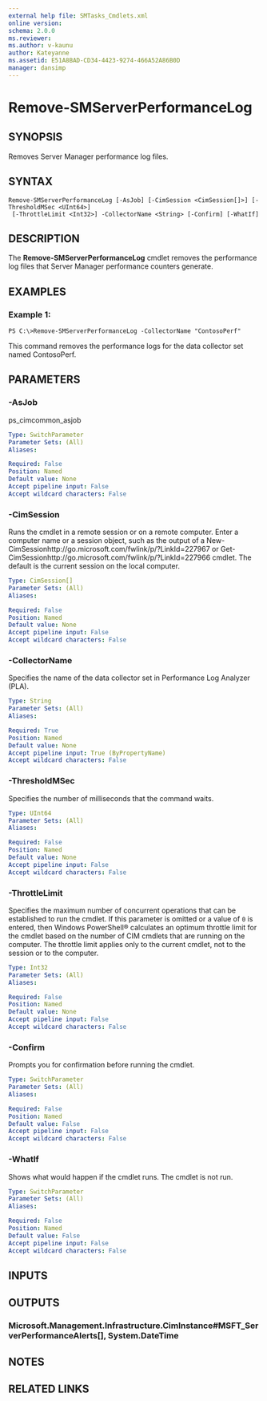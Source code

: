 ```yaml
---
external help file: SMTasks_Cmdlets.xml
online version: 
schema: 2.0.0
ms.reviewer:
ms.author: v-kaunu
author: Kateyanne
ms.assetid: E51A8BAD-CD34-4423-9274-466A52A86B0D
manager: dansimp
---
```


# Remove-SMServerPerformanceLog

## SYNOPSIS
Removes Server Manager performance log files.

## SYNTAX

```
Remove-SMServerPerformanceLog [-AsJob] [-CimSession <CimSession[]>] [-ThresholdMSec <UInt64>]
 [-ThrottleLimit <Int32>] -CollectorName <String> [-Confirm] [-WhatIf]
```

## DESCRIPTION
The **Remove-SMServerPerformanceLog** cmdlet removes the performance log files that Server Manager performance counters generate.

## EXAMPLES

### Example 1:
```
PS C:\>Remove-SMServerPerformanceLog -CollectorName "ContosoPerf"
```

This command removes the performance logs for the data collector set named ContosoPerf.

## PARAMETERS

### -AsJob
ps_cimcommon_asjob

```yaml
Type: SwitchParameter
Parameter Sets: (All)
Aliases: 

Required: False
Position: Named
Default value: None
Accept pipeline input: False
Accept wildcard characters: False
```

### -CimSession
Runs the cmdlet in a remote session or on a remote computer.
Enter a computer name or a session object, such as the output of a New-CimSessionhttp://go.microsoft.com/fwlink/p/?LinkId=227967 or Get-CimSessionhttp://go.microsoft.com/fwlink/p/?LinkId=227966 cmdlet.
The default is the current session on the local computer.

```yaml
Type: CimSession[]
Parameter Sets: (All)
Aliases: 

Required: False
Position: Named
Default value: None
Accept pipeline input: False
Accept wildcard characters: False
```

### -CollectorName
Specifies the name of the data collector set in Performance Log Analyzer (PLA).

```yaml
Type: String
Parameter Sets: (All)
Aliases: 

Required: True
Position: Named
Default value: None
Accept pipeline input: True (ByPropertyName)
Accept wildcard characters: False
```

### -ThresholdMSec
Specifies the number of milliseconds that the command waits.

```yaml
Type: UInt64
Parameter Sets: (All)
Aliases: 

Required: False
Position: Named
Default value: None
Accept pipeline input: False
Accept wildcard characters: False
```

### -ThrottleLimit
Specifies the maximum number of concurrent operations that can be established to run the cmdlet.
If this parameter is omitted or a value of `0` is entered, then Windows PowerShell® calculates an optimum throttle limit for the cmdlet based on the number of CIM cmdlets that are running on the computer.
The throttle limit applies only to the current cmdlet, not to the session or to the computer.

```yaml
Type: Int32
Parameter Sets: (All)
Aliases: 

Required: False
Position: Named
Default value: None
Accept pipeline input: False
Accept wildcard characters: False
```

### -Confirm
Prompts you for confirmation before running the cmdlet.

```yaml
Type: SwitchParameter
Parameter Sets: (All)
Aliases: 

Required: False
Position: Named
Default value: False
Accept pipeline input: False
Accept wildcard characters: False
```

### -WhatIf
Shows what would happen if the cmdlet runs.
The cmdlet is not run.

```yaml
Type: SwitchParameter
Parameter Sets: (All)
Aliases: 

Required: False
Position: Named
Default value: False
Accept pipeline input: False
Accept wildcard characters: False
```

## INPUTS

## OUTPUTS

### Microsoft.Management.Infrastructure.CimInstance#MSFT_ServerPerformanceAlerts[], System.DateTime

## NOTES

## RELATED LINKS



